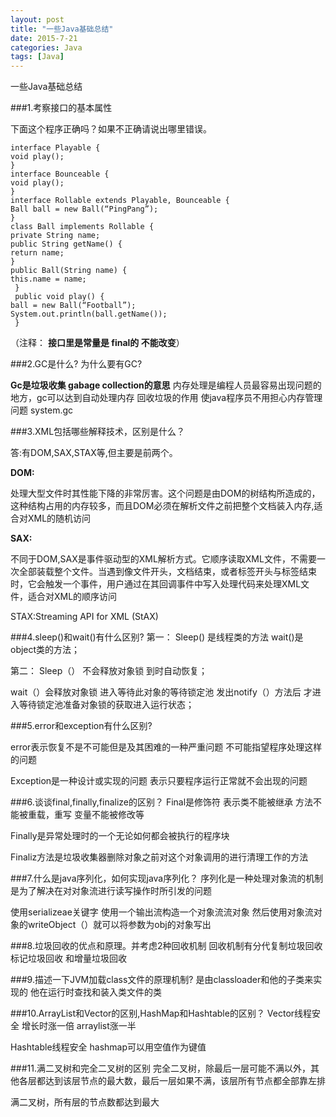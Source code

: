 ```yaml
---
layout: post
title: "一些Java基础总结"
date: 2015-7-21
categories: Java
tags: [Java]
---
```

一些Java基础总结

<!-- more -->

###1.考察接口的基本属性

下面这个程序正确吗？如果不正确请说出哪里错误。

    interface Playable {
    void play();
    }
    interface Bounceable {
    void play();
    }
    interface Rollable extends Playable, Bounceable {
    Ball ball = new Ball(“PingPang”);
    }
    class Ball implements Rollable {
    private String name;
    public String getName() {
    return name;
    }
    public Ball(String name) {
    this.name = name;
     }
     public void play() {
    ball = new Ball(“Football”);
    System.out.println(ball.getName());
     }

（注释：
**接口里是常量是 final的 不能改变**）

###2.GC是什么? 为什么要有GC?

**Gc是垃圾收集 gabage collection的意思** 内存处理是编程人员最容易出现问题的地方，gc可以达到自动处理内存 回收垃圾的作用 使java程序员不用担心内存管理问题  system.gc

###3.XML包括哪些解释技术，区别是什么？

答:有DOM,SAX,STAX等,但主要是前两个。 

**DOM:**

处理大型文件时其性能下降的非常厉害。这个问题是由DOM的树结构所造成的，这种结构占用的内存较多，而且DOM必须在解析文件之前把整个文档装入内存,适合对XML的随机访问

**SAX:**

不同于DOM,SAX是事件驱动型的XML解析方式。它顺序读取XML文件，不需要一次全部装载整个文件。当遇到像文件开头，文档结束，或者标签开头与标签结束时，它会触发一个事件，用户通过在其回调事件中写入处理代码来处理XML文件，适合对XML的顺序访问 
 
STAX:Streaming API for XML (StAX)

###4.sleep()和wait()有什么区别?
第一：
Sleep() 是线程类的方法  wait()是object类的方法；

第二：
Sleep（） 不会释放对象锁 到时自动恢复；

 wait（）会释放对象锁 进入等待此对象的等待锁定池  发出notify（）方法后 才进入等待锁定池准备对象锁的获取进入运行状态；

###5.error和exception有什么区别?

error表示恢复不是不可能但是及其困难的一种严重问题 不可能指望程序处理这样的问题

Exception是一种设计或实现的问题 表示只要程序运行正常就不会出现的问题

###6.谈谈final,finally,finalize的区别？
Final是修饰符 表示类不能被继承 方法不能被重载，重写 变量不能被修改等

Finally是异常处理时的一个无论如何都会被执行的程序块

Finaliz方法是垃圾收集器删除对象之前对这个对象调用的进行清理工作的方法

###7.什么是java序列化，如何实现java序列化？
序列化是一种处理对象流的机制 是为了解决在对对象流进行读写操作时所引发的问题

使用serializeae关键字  使用一个输出流构造一个对象流流对象  然后使用对象流对象的writeObject（）就可以将参数为obj的对象写出

###8.垃圾回收的优点和原理。并考虑2种回收机制
回收机制有分代复制垃圾回收 标记垃圾回收 和增量垃圾回收

###9.描述一下JVM加载class文件的原理机制?
是由classloader和他的子类来实现的  他在运行时查找和装入类文件的类

###10.ArrayList和Vector的区别,HashMap和Hashtable的区别？
Vector线程安全 增长时涨一倍  arraylist涨一半

Hashtable线程安全  hashmap可以用空值作为键值

###11.满二叉树和完全二叉树的区别
完全二叉树，除最后一层可能不满以外，其他各层都达到该层节点的最大数，最后一层如果不满，该层所有节点都全部靠左排

满二叉树，所有层的节点数都达到最大
